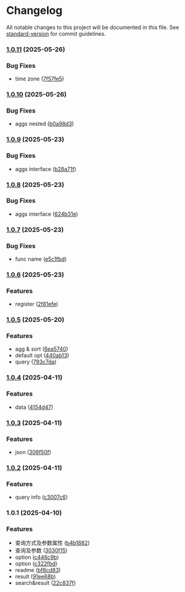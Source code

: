 # Changelog

All notable changes to this project will be documented in this file. See [standard-version](https://github.com/conventional-changelog/standard-version) for commit guidelines.

### [1.0.11](https://github.com/kyle-hy/esquery/compare/v1.0.10...v1.0.11) (2025-05-26)


### Bug Fixes

* time zone ([7f57fe5](https://github.com/kyle-hy/esquery/commit/7f57fe51808ce09746c003b88a6cbb9b3821b496))

### [1.0.10](https://github.com/kyle-hy/esquery/compare/v1.0.9...v1.0.10) (2025-05-26)


### Bug Fixes

* aggs nested ([b0a98d3](https://github.com/kyle-hy/esquery/commit/b0a98d3f2cea0e13940af6b67c24202066ba7c86))

### [1.0.9](https://github.com/kyle-hy/esquery/compare/v1.0.8...v1.0.9) (2025-05-23)


### Bug Fixes

* aggs interface ([b28a71f](https://github.com/kyle-hy/esquery/commit/b28a71fb48c743ce09c0b4e4d833be0ffa2cb1b5))

### [1.0.8](https://github.com/kyle-hy/esquery/compare/v1.0.7...v1.0.8) (2025-05-23)


### Bug Fixes

* aggs interface ([624b31e](https://github.com/kyle-hy/esquery/commit/624b31ec70853867692e578c88baa835d9a024e7))

### [1.0.7](https://github.com/kyle-hy/esquery/compare/v1.0.6...v1.0.7) (2025-05-23)


### Bug Fixes

* func name ([e5c1fbd](https://github.com/kyle-hy/esquery/commit/e5c1fbd81e01e3f79de484d6d5e388b758ff3d92))

### [1.0.6](https://github.com/kyle-hy/esquery/compare/v1.0.5...v1.0.6) (2025-05-23)


### Features

* register ([2f81efe](https://github.com/kyle-hy/esquery/commit/2f81efe561725c01a0507b7ae4789b66a1093ef7))

### [1.0.5](https://github.com/kyle-hy/esquery/compare/v1.0.4...v1.0.5) (2025-05-20)


### Features

* agg & sort ([6ea5740](https://github.com/kyle-hy/esquery/commit/6ea57400ba35299384bfa3ddace089212c18e4ee))
* default opt ([440ab13](https://github.com/kyle-hy/esquery/commit/440ab138811791d677a7f4fcf9b71c3eed877cb6))
* query ([793c7da](https://github.com/kyle-hy/esquery/commit/793c7dad6572c87437ecb8fadd46302627c87c53))

### [1.0.4](https://github.com/kyle-hy/esquery/compare/v1.0.3...v1.0.4) (2025-04-11)


### Features

* data ([4154d47](https://github.com/kyle-hy/esquery/commit/4154d476c65560213553f23e7bc8b258e3e1212d))

### [1.0.3](https://github.com/kyle-hy/esquery/compare/v1.0.2...v1.0.3) (2025-04-11)


### Features

* json ([308f50f](https://github.com/kyle-hy/esquery/commit/308f50f85a6e18164b1ce1c3284913d03f011d9a))

### [1.0.2](https://github.com/kyle-hy/esquery/compare/v1.0.1...v1.0.2) (2025-04-11)


### Features

* query info ([c3007c6](https://github.com/kyle-hy/esquery/commit/c3007c63b38b8a9b1c8fad60215ca346a6e1007f))

### 1.0.1 (2025-04-10)


### Features

* 查询方式及参数属性 ([b4b1882](https://github.com/kyle-hy/esquery/commit/b4b1882373062aa2617150e417a8a9cd28b74eb2))
* 查询及参数 ([3030f15](https://github.com/kyle-hy/esquery/commit/3030f15025bded4ba6c4af8934cce28d34d56129))
* option ([c446c9b](https://github.com/kyle-hy/esquery/commit/c446c9b7eef895c2006e318076738f205bd626e4))
* option ([c322fbd](https://github.com/kyle-hy/esquery/commit/c322fbd8533ecee6dc26ef24dcf0a8cec85656ce))
* readme ([bf8cd83](https://github.com/kyle-hy/esquery/commit/bf8cd830349c5c6ca88c3c030c6353b1a278d9e5))
* result ([91ee68b](https://github.com/kyle-hy/esquery/commit/91ee68b53ce8dbf63c550974829329a74716c2a1))
* search&result ([22c837f](https://github.com/kyle-hy/esquery/commit/22c837f7860f9d6338def9870b57f3cacdf3805a))
